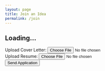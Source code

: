 ```yaml
---
layout: page
title: Join an Idea
permalink: /join
---
```


<link rel="stylesheet" href="https://cdnjs.cloudflare.com/ajax/libs/font-awesome/5.15.4/css/all.min.css">
<link rel="stylesheet" type="text/css" href="{{ site.baseurl }}/assets/css/companyfindr.css">

<div class="container">
    <div class="card" id="internship-details">
        <h2>Loading...</h2>
    </div>
</div>
<div class="container">
    <div class="card">
        <form id="application-form">
            <div class="form-group">
                <label for="cover-letter">Upload Cover Letter:</label>
                <input type="file" id="cover-letter" name="cover-letter" accept=".pdf,.doc,.docx">
            </div>
            <div class="form-group">
                <label for="resume">Upload Resume:</label>
                <input type="file" id="resume" name="resume" accept=".pdf,.doc,.docx">
            </div>
            <button type="button" id="send-application">Send Application</button>
        </form>
    </div>
</div>

<script src="{{ site.baseurl }}/assets/js/join.js">